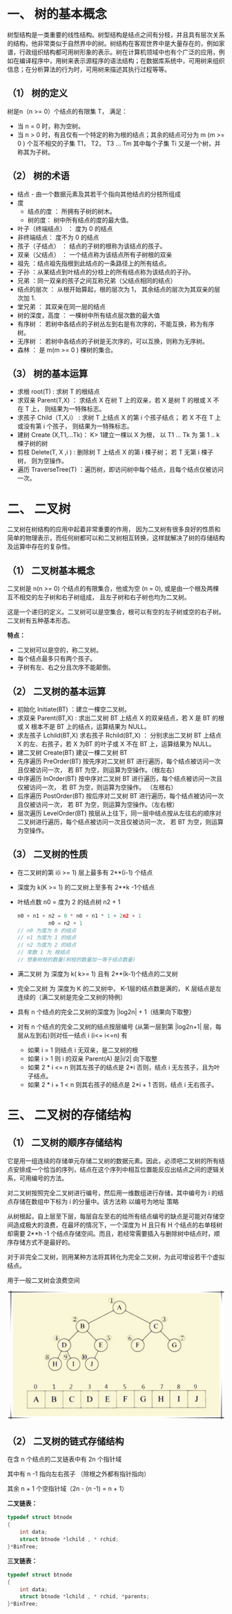 # 一、 树的基本概念

树型结构是一类重要的线性结构。树型结构是结点之间有分枝，并且具有层次关系的结构，他非常类似于自然界中的树。树结构在客观世界中是大量存在的，例如家谱，行政组织结构都可用树形象的表示。树在计算机领域中也有个广泛的应用，例如在编译程序中，用树来表示源程序的语法结构；在数据库系统中，可用树来组织信息；在分析算法的行为时，可用树来描述其执行过程等等。



## （1） 树的定义

树是n（n >= 0）个结点的有限集 T， 满足：

- 当 n = 0 时，称为空树。
- 当 n > 0 时，有且仅有一个特定的称为根的结点；其余的结点可分为 m (m >= 0 ) 个互不相交的子集 T1， T2， T3 ... Tm 其中每个子集 Ti 又是一个树，并称其为子树。

## （2） 树的术语

- 结点 - 由一个数据元素及其若干个指向其他结点的分枝所组成
- 度
  - 结点的度 ： 所拥有子树的树木。
  - 树的度： 树中所有结点的度的最大值。
- 叶子（终端结点） ： 度为 0 的结点
- 非终端结点： 度不为 0 的结点
- 孩子（子结点） ： 结点的子树的根称为该结点的孩子。
- 双亲（父结点） ： 一个结点称为该结点所有子树根的双亲
- 祖先 ：结点祖先指根到此结点的一条路径上的所有结点。
- 子孙 ：从某结点到叶结点的分枝上的所有结点称为该结点的子孙。
- 兄弟 ：同一双亲的孩子之间互称兄弟（父结点相同的结点）
- 结点的层次 ： 从根开始算起，根的层次为 1， 其余结点的层次为其双亲的层次加 1.
- 堂兄弟 ： 其双亲在同一层的结点
- 树的深度，高度 ： 一棵树中所有结点层次数的最大值
- 有序树 ： 若树中各结点的子树丛左到右是有次序的，不能互换，称为有序树。
- 无序树 ： 若树中各结点的子树是无次序的，可以互换，则称为无序树。
- 森林 ： 是 m(m >= 0 ) 棵树的集合。

## （3） 树的基本运算

- 求根 root(T) : 求树 T 的根结点
- 求双亲 Parent(T,X) ： 求结点 X 在树 T 上的双亲，若 X 是树 T 的根或 X 不在 T 上， 则结果为一特殊标志。
- 求孩子 Child（T,X,i） : 求树 T 上结点 X 的第 i 个孩子结点； 若 X 不在 T 上或没有第 i 个孩子， 则结果为一特殊标志。
- 建树 Create (X,T1,...Tk)： K> 1建立一棵以 X 为根， 以 T1  ... Tk 为 第 1 .. k 棵子树的树
- 剪枝 Delete(T, X ,i ) : 删除树 T 上结点 X 的第 i 棵子树； 若 T 无第 i 棵子树， 则为空操作。
- 遍历 TraverseTree(T) ：遍历树，即访问树中每个结点，且每个结点仅被访问一次。

# 二、 二叉树

二叉树在树结构的应用中起着非常重要的作用， 因为二叉树有很多良好的性质和简单的物理表示，而任何树都可以和二叉树相互转换，这样就解决了树的存储结构及运算中存在的复杂性。

## （1） 二叉树基本概念

二叉树是 n(n >= 0) 个结点的有限集合，他或为空 (n = 0), 或是由一个根及两棵互不相交的左子树和右子树组成， 且左子树和右子树也均为二叉树。

这是一个递归的定义。二叉树可以是空集合，根可以有空的左子树或空的右子树。二叉树有五种基本形态。

**特点：**

-  二叉树可以是空的，称二叉树。
- 每个结点最多只有两个孩子。
- 子树有左、右之分且次序不能颠倒。

## （2） 二叉树的基本运算

- 初始化 Initiate(BT) ：建立一棵空二叉树。
- 求双亲 Parent(BT,X) : 求出二叉树 BT 上结点 X 的双亲结点，若 X 是 BT 的根或 X 根本不是 BT 上的结点，运算结果为 NULL。
- 求左孩子 Lchild(BT,X) 求右孩子 Rchild(BT,X) ： 分别求出二叉树 BT 上结点 X 的左、右孩子，若 X 为BT 的叶子或 X 不在 BT 上，运算结果为 NULL。
- 建二叉树 Create(BT) 建议一棵二叉树 BT
- 先序遍历 PreOrder(BT)  按先序对二叉树 BT 进行遍历，每个结点被访问一次且仅被访问一次， 若 BT 为空，则运算为空操作。（根左右）
- 中序遍历 InOrder(BT) 按中序对二叉树 BT 进行遍历，每个结点被访问一次且仅被访问一次， 若 BT 为空，则运算为空操作。 （左根右）
- 后序遍历 PostOrder(BT) 按后序对二叉树 BT 进行遍历，每个结点被访问一次且仅被访问一次， 若 BT 为空，则运算为空操作。（左右根）
- 层次遍历 LevelOrder(BT) 按层从上往下，同一层中结点按从左往右的顺序对二叉树进行遍历，每个结点被访问一次且仅被访问一次， 若 BT 为空，则运算为空操作。

## （3） 二叉树的性质

- 在二叉树的第 i(i >= 1) 层上最多有 2**(i-1) 个结点

- 深度为 k(K >= 1) 的二叉树上至多有 2**k -1个结点

- 叶结点数 n0 = 度为 2 的结点树 n2 + 1

  ```c
  n0 + n1 + n2 = 0 * n0 + n1 * 1 + 2n2 + 1
            n0 = n2 + 1
  // n0 为度为 0 的结点
  // n1 为度为 1 的结点
  // n2 为度为 2 的结点
  // 常数 1 为 根结点
  // 想象树枝的数量(树枝的数量加一等于结点数量)
  ```

  

- 满二叉树 为 深度为 k( k>= 1) 且有 2**(k-1)个结点的二叉树

- 完全二叉树 为 深度为 K 的二叉树中， K-1层的结点数是满的， K 层结点是左连续的（满二叉树是完全二叉树的特例）

- 具有 n 个结点的完全二叉树的深度为 |log2n| + 1（结果向下取整）

- 对有 n 个结点的完全二叉树的结点按层编号 (从第一层到第 |log2n+1| 层，每层从左到右)则对任一结点 i (i<= i<=n) 有

  - 如果 i = 1 则结点 i 无双亲，是二叉树的根
  - 如果 i > 1 则 i 的双亲 Parent(A) 是|i/2| 向下取整
  - 如果 2 * i <= n  则其左孩子的结点是 2*i 否则，结点 i 无左孩子，且为叶子结点。
  - 如果 2 * i + 1 < n  则其右孩子的结点是 2*i + 1 否则，结点 i 无右孩子。

# 三、 二叉树的存储结构

## （1） 二叉树的顺序存储结构

它是用一组连续的存储单元存储二叉树的数据元素。因此，必须吧二叉树的所有结点安排成一个恰当的序列，结点在这个序列中相互位置能反应出结点之间的逻辑关系，可用编号的方法。

对二叉树按照完全二叉树进行编号，然后用一维数组进行存储，其中编号为 i 的结点存储在数组中下标为 i 的分量中。该方法称 以编号为地址 策略

从树根起，自上层至下层，每层自左至右的给所有结点编号的缺点是可能对存储空间造成极大的浪费，在最坏的情况下，一个深度为 H 且只有 H 个结点的右单枝树却需要 2**h -1 个结点存储空间。而且，若经常需要插入与删除树中结点时，顺序存储方式不是最好的。

对于非完全二叉树，则用某种方法将其转化为完全二叉树，为此可增设若干个虚拟结点。

用于一般二叉树会浪费空间

![](./image/6.png)



## （2） 二叉树的链式存储结构

在含 n 个结点的二叉链表中有 2n 个指针域

其中有 n -1 指向左右孩子 （除根之外都有指针指向）

其余 n + 1 个空指针域（2n - (n -1) = n + 1） 

**二叉链表：**

```c
typedef struct btnode
{
	int data;
	struct btnode *lchild , * rchid;
}*BinTree;
```

**三叉链表：**

```c
typedef struct btnode
{
	int data;
	struct btnode *lchild , * rchid, *parents;
}*BinTree;
```

